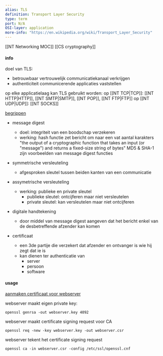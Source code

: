 ```yaml
---
alias: TLS
definition: Transport Layer Security
type: term
port: N/A
OSI-layer: application
more-info: "https://en.wikipedia.org/wiki/Transport_Layer_Security"
---
```

[[NT Networking MOC]]
[[CS cryptography]]

#### info

doel van TLS:
- betrouwbaar vertrouwelijk communicatiekanaal verkrijgen
- authenticiteit communicerende applicaties vaststellen

op elke applicatielaag kan TLS gebruikt worden: 
op [[NT TCP|TCP]]: [[NT HTTP|HTTP]], [[NT SMTP|SMTP]], [[NT POP]], [[NT FTP|FTP]]
op [[NT UDP|UDP]]: [[NT SOCKS]]

<u>begrippen</u>

- message digest
	- doel: integriteit van een boodschap verzekeren
	- werking: hash functie zet bericht om naar een vat aantal karakters
	  "the output of a cryptographic function that takes an input (or "message") and returns a fixed-size string of bytes"
	  MD5 & SHA-1 zijn voorbeelden van message digest functies

- symmetrische versleuteling
	- afgesproken sleutel tussen beiden kanten van een communicatie

- assymetrische versleuteling
	- werking: publieke en private sleutel
		- publieke sleutel: ontcijferen maar niet versleutelen
		- private sleutel: kan versleutelen maar niet ontcijferen

- digitale handtekening
	- door middel van message digest aangeven dat het bericht enkel van de desbetreffende afzender kan komen

- certificaat
	- een 3de partije die verzekert dat afzender en ontvanger is wie hij zegt dat ie is
	- kan dienen ter authenticatie van
		- server
		- persoon
		- software


#### usage

<u>aanmaken certificaat voor webserver</u>

webserver maakt eigen private key:

`openssl genrsa -out webserver.key 4092`

webserver maakt certificate signing request voor CA

`openssl req -new -key webserver.key -out webserver.csr`

webserver tekent het certificate signing request

`openssl ca -in webserver.csr -config /etc/ssl/openssl.cnf`





